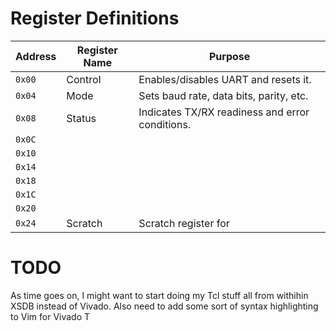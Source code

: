 # Register Definitions

| Address | Register Name       | Purpose                                                   |
|---------|----------------------|-----------------------------------------------------------|
| `0x00`  | Control              | Enables/disables UART and resets it.                      |
| `0x04`  | Mode                 | Sets baud rate, data bits, parity, etc.                   |
| `0x08`  | Status               | Indicates TX/RX readiness and error conditions.           |
| `0x0C`  |
| `0x10`  |
| `0x14`  |
| `0x18`  |
| `0x1C`  |
| `0x20`  |
| `0x24`  | Scratch              | Scratch register for 


# TODO
As time goes on, I might want to start doing my Tcl stuff all from withihin XSDB
instead of Vivado.
Also need to add some sort of syntax highlighting to Vim for Vivado T

